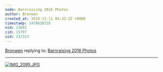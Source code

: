 ```yaml
---
node: Barnraising 2016 Photos
author: Bronwen
created_at: 2016-11-11 04:32:15 +0000
timestamp: 1478838735
nid: 13691
cid: 15797
uid: 237313
---
```




[Bronwen](../profile/Bronwen) replying to: [Barnraising 2016 Photos](../notes/bronwen/11-10-2016/barnraising-2016-photos)

----
[![IMG_2095.JPG](https://publiclab.org/system/images/photos/000/018/769/large/IMG_2095.JPG)](https://publiclab.org/system/images/photos/000/018/769/original/IMG_2095.JPG)

